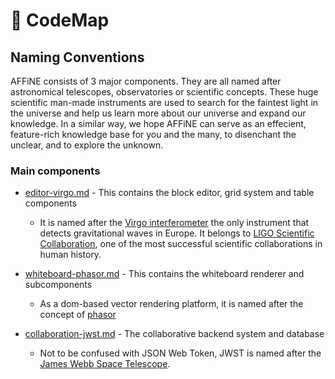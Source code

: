 # 🎼 CodeMap

## Naming Conventions

AFFiNE consists of 3 major components. They are all named after astronomical telescopes, observatories or scientific concepts. These huge scientific man-made instruments are used to search for the faintest light in the universe and help us learn more about our universe and expand our knowledge. In a similar way, we hope AFFiNE can serve as an effecient, feature-rich knowledge base for you and the many, to disenchant the unclear, and to explore the unknown.

### Main components

* [editor-virgo.md](editor-virgo.md "mention") - This contains the block editor, grid system and table components
  * It is named after the [Virgo interferometer](https://www.virgo-gw.eu/) the only instrument that detects gravitational waves in Europe. It belongs to [LIGO Scientific Collaboration](https://www.ligo.org/index.php), one of the most successful scientific collaborations in human history.

* [whiteboard-phasor.md](whiteboard-phasor.md "mention") - This contains the whiteboard renderer and subcomponents
  * As a dom-based vector rendering platform, it is named after the concept of [phasor](https://en.wikipedia.org/wiki/Phasor)

* [collaboration-jwst.md](collaboration-jwst.md "mention") - The collaborative backend system and database 
  * Not to be confused with JSON Web Token, JWST is named after the [James Webb Space Telescope](https://webb.nasa.gov/).
